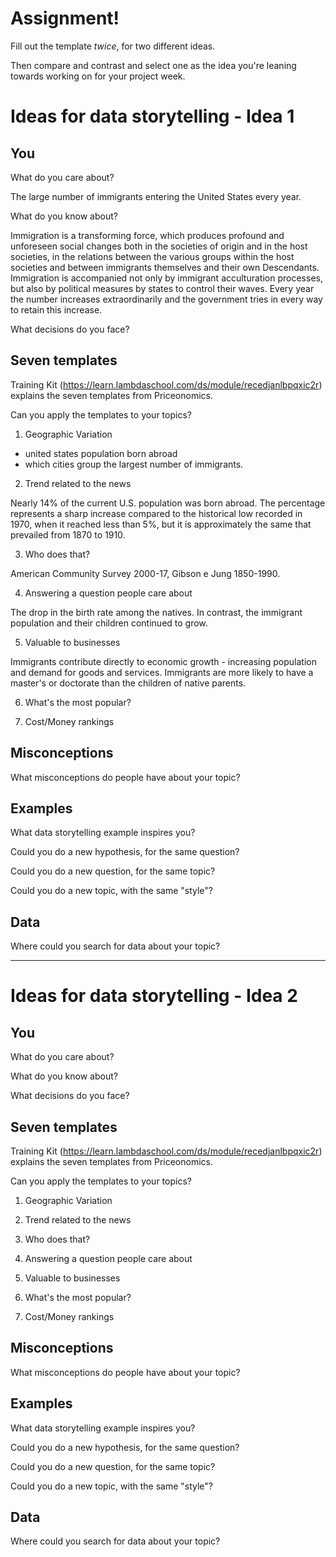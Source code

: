 # Assignment!

Fill out the template *twice*, for two different ideas.

Then compare and contrast and select one as the idea you're leaning towards
working on for your project week.


# Ideas for data storytelling - Idea 1

## You

What do you care about?

The large number of immigrants entering the United States every year.

What do you know about?

Immigration is a transforming force, which produces profound and unforeseen social changes both in the societies of origin and in the host societies, in the relations between the various groups within the host societies and between immigrants themselves and their own Descendants. Immigration is accompanied not only by immigrant acculturation processes, but also by political measures by states to control their waves. Every year the number increases extraordinarily and the government tries in every way to retain this increase.

What decisions do you face?



## Seven templates

Training Kit (https://learn.lambdaschool.com/ds/module/recedjanlbpqxic2r) explains the seven templates from Priceonomics.

Can you apply the templates to your topics? 

1. Geographic Variation
* united states population born abroad
* which cities group the largest number of immigrants.

2. Trend related to the news

Nearly 14% of the current U.S. population was born abroad. The percentage represents a sharp increase compared to the historical low recorded in 1970, when it reached less than 5%, but it is approximately the same that prevailed from 1870 to 1910.

3. Who does that?

American Community Survey 2000-17, Gibson e Jung 1850-1990.

4. Answering a question people care about

The drop in the birth rate among the natives.
In contrast, the immigrant population and their children continued to grow.

5. Valuable to businesses

Immigrants contribute directly to economic growth - increasing population and demand for goods and services.
Immigrants are more likely to have a master's or doctorate than the children of native parents.

6. What's the most popular?


7. Cost/Money rankings


## Misconceptions

What misconceptions do people have about your topic?


## Examples

What data storytelling example inspires you?


Could you do a new hypothesis, for the same question?


Could you do a new question, for the same topic?


Could you do a new topic, with the same "style"?


## Data

Where could you search for data about your topic?

---

# Ideas for data storytelling - Idea 2

## You

What do you care about?


What do you know about?


What decisions do you face?


## Seven templates

Training Kit (https://learn.lambdaschool.com/ds/module/recedjanlbpqxic2r) explains the seven templates from Priceonomics.

Can you apply the templates to your topics? 

1. Geographic Variation


2. Trend related to the news


3. Who does that?


4. Answering a question people care about


5. Valuable to businesses


6. What's the most popular?


7. Cost/Money rankings


## Misconceptions

What misconceptions do people have about your topic?


## Examples

What data storytelling example inspires you?


Could you do a new hypothesis, for the same question?


Could you do a new question, for the same topic?


Could you do a new topic, with the same "style"?


## Data

Where could you search for data about your topic?
